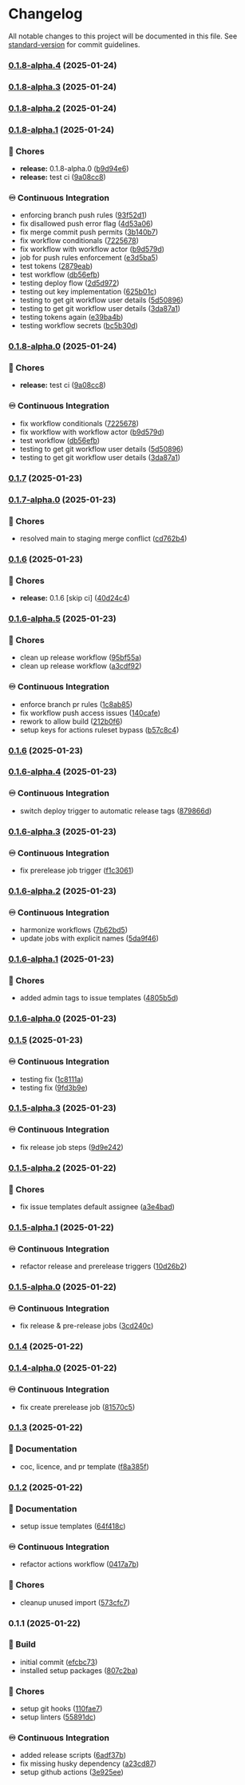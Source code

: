 # Changelog

All notable changes to this project will be documented in this file. See [standard-version](https://github.com/conventional-changelog/standard-version) for commit guidelines.

### [0.1.8-alpha.4](https://github.com/liviasoft/logistics-admin/compare/v0.1.8-alpha.3...v0.1.8-alpha.4) (2025-01-24)

### [0.1.8-alpha.3](https://github.com/liviasoft/logistics-admin/compare/v0.1.8-alpha.2...v0.1.8-alpha.3) (2025-01-24)

### [0.1.8-alpha.2](https://github.com/liviasoft/logistics-admin/compare/v0.1.8-alpha.1...v0.1.8-alpha.2) (2025-01-24)

### [0.1.8-alpha.1](https://github.com/liviasoft/logistics-admin/compare/v0.1.7...v0.1.8-alpha.1) (2025-01-24)


### 🚚 Chores

* **release:** 0.1.8-alpha.0 ([b9d94e6](https://github.com/liviasoft/logistics-admin/commits/b9d94e627966f7f400ff6f9b14ca50f9c4d266a0))
* **release:** test ci ([9a08cc8](https://github.com/liviasoft/logistics-admin/commits/9a08cc89591656b8e7b4c9b56bb38d5411b9fd5c))


### ♾️ Continuous Integration

* enforcing branch push rules ([93f52d1](https://github.com/liviasoft/logistics-admin/commits/93f52d11fab4d381d7c94d55ab3dedf204d2c331))
* fix disallowed push error flag ([4d53a06](https://github.com/liviasoft/logistics-admin/commits/4d53a06ab670d0ea63ad9750da318c04e7ae1663))
* fix merge commit push permits ([3b140b7](https://github.com/liviasoft/logistics-admin/commits/3b140b7d53e960f6b6c860d6fcb0d08cb366251e))
* fix workflow conditionals ([7225678](https://github.com/liviasoft/logistics-admin/commits/7225678bfdc42237699ea780876ce16ec80f9356))
* fix workflow with workflow actor ([b9d579d](https://github.com/liviasoft/logistics-admin/commits/b9d579d4b2b69de223ee8888714a89e4ba020174))
* job for push rules enforcement ([e3d5ba5](https://github.com/liviasoft/logistics-admin/commits/e3d5ba5a68bee9121f16963a8e96aa8119883088))
* test tokens ([2879eab](https://github.com/liviasoft/logistics-admin/commits/2879eab814da3d4ec90bb53f8dc1a5194e994275))
* test workflow ([db56efb](https://github.com/liviasoft/logistics-admin/commits/db56efb958f299a3797c6afa26189827372e49b3))
* testing deploy flow ([2d5d972](https://github.com/liviasoft/logistics-admin/commits/2d5d972455faab68e3adb13faecd55b102a30bb1))
* testing out key implementation ([625b01c](https://github.com/liviasoft/logistics-admin/commits/625b01cdf42e46d47b2c869735e75c429c291d39))
* testing to get git workflow user details ([5d50896](https://github.com/liviasoft/logistics-admin/commits/5d50896ce896cc031c69416a77ae19a848e904bc))
* testing to get git workflow user details ([3da87a1](https://github.com/liviasoft/logistics-admin/commits/3da87a16ff1094269fccf506b096b4ee11523902))
* testing tokens again ([e39ba4b](https://github.com/liviasoft/logistics-admin/commits/e39ba4b5b18846ff3e590138f0215373f2dc1036))
* testing workflow secrets ([bc5b30d](https://github.com/liviasoft/logistics-admin/commits/bc5b30d04e91f3574e1ab1b6ffafd1c969a2ef95))

### [0.1.8-alpha.0](https://github.com/liviasoft/logistics-admin/compare/v0.1.7...v0.1.8-alpha.0) (2025-01-24)


### 🚚 Chores

* **release:** test ci ([9a08cc8](https://github.com/liviasoft/logistics-admin/commits/9a08cc89591656b8e7b4c9b56bb38d5411b9fd5c))


### ♾️ Continuous Integration

* fix workflow conditionals ([7225678](https://github.com/liviasoft/logistics-admin/commits/7225678bfdc42237699ea780876ce16ec80f9356))
* fix workflow with workflow actor ([b9d579d](https://github.com/liviasoft/logistics-admin/commits/b9d579d4b2b69de223ee8888714a89e4ba020174))
* test workflow ([db56efb](https://github.com/liviasoft/logistics-admin/commits/db56efb958f299a3797c6afa26189827372e49b3))
* testing to get git workflow user details ([5d50896](https://github.com/liviasoft/logistics-admin/commits/5d50896ce896cc031c69416a77ae19a848e904bc))
* testing to get git workflow user details ([3da87a1](https://github.com/liviasoft/logistics-admin/commits/3da87a16ff1094269fccf506b096b4ee11523902))

### [0.1.7](https://github.com/liviasoft/logistics-admin/compare/v0.1.7-alpha.0...v0.1.7) (2025-01-23)

### [0.1.7-alpha.0](https://github.com/liviasoft/logistics-admin/compare/v0.1.6-alpha.5...v0.1.7-alpha.0) (2025-01-23)


### 🚚 Chores

* resolved main to staging merge conflict ([cd762b4](https://github.com/liviasoft/logistics-admin/commits/cd762b496e39a1206845c2e2d75f9048c0146601))

### [0.1.6](https://github.com/liviasoft/logistics-admin/compare/v0.1.6-alpha.4...v0.1.6) (2025-01-23)


### 🚚 Chores

* **release:** 0.1.6 [skip ci] ([40d24c4](https://github.com/liviasoft/logistics-admin/commits/40d24c47a6c198deb49441280bcde7a5ec6d6212))

### [0.1.6-alpha.5](https://github.com/liviasoft/logistics-admin/compare/v0.1.6-alpha.4...v0.1.6-alpha.5) (2025-01-23)


### 🚚 Chores

* clean up release workflow ([95bf55a](https://github.com/liviasoft/logistics-admin/commits/95bf55a357b12089f404711c5761edfe74d0181d))
* clean up release workflow ([a3cdf92](https://github.com/liviasoft/logistics-admin/commits/a3cdf92d6db5c4c80f5fda610ad034a53cf3c18e))


### ♾️ Continuous Integration

* enforce branch pr rules ([1c8ab85](https://github.com/liviasoft/logistics-admin/commits/1c8ab8556c1e483f39e54013e00d00ac6924a518))
* fix workflow push access issues ([140cafe](https://github.com/liviasoft/logistics-admin/commits/140cafe4d7eeeb43df4cdf189d6b37f5e03fe398))
* rework to allow build ([212b0f6](https://github.com/liviasoft/logistics-admin/commits/212b0f65abe61573c80a3998c36915977adeb99f))
* setup keys for actions ruleset bypass ([b57c8c4](https://github.com/liviasoft/logistics-admin/commits/b57c8c4804283680a7c30c7efa0c57b4f66baf99))

### [0.1.6](https://github.com/liviasoft/logistics-admin/compare/v0.1.6-alpha.4...v0.1.6) (2025-01-23)

### [0.1.6-alpha.4](https://github.com/liviasoft/logistics-admin/compare/v0.1.6-alpha.3...v0.1.6-alpha.4) (2025-01-23)


### ♾️ Continuous Integration

* switch deploy trigger to automatic release tags ([879866d](https://github.com/liviasoft/logistics-admin/commits/879866d5e801bcfca9d0027f73f78e1ce618f65c))

### [0.1.6-alpha.3](https://github.com/liviasoft/logistics-admin/compare/v0.1.6-alpha.2...v0.1.6-alpha.3) (2025-01-23)


### ♾️ Continuous Integration

* fix prerelease job trigger ([f1c3061](https://github.com/liviasoft/logistics-admin/commits/f1c3061c8349478197d411e08b8769881d808cce))

### [0.1.6-alpha.2](https://github.com/liviasoft/logistics-admin/compare/v0.1.6-alpha.1...v0.1.6-alpha.2) (2025-01-23)


### ♾️ Continuous Integration

* harmonize workflows ([7b62bd5](https://github.com/liviasoft/logistics-admin/commits/7b62bd53e65117f4bdf309cc9565498581bc3b0d))
* update jobs with explicit names ([5da9f46](https://github.com/liviasoft/logistics-admin/commits/5da9f4602d58739d3adca5ef86ba7b2f87484f8e))

### [0.1.6-alpha.1](https://github.com/liviasoft/logistics-admin/compare/v0.1.6-alpha.0...v0.1.6-alpha.1) (2025-01-23)


### 🚚 Chores

* added admin tags to issue templates ([4805b5d](https://github.com/liviasoft/logistics-admin/commits/4805b5d50358347253bd95b3bd448ea5f79828d2))

### [0.1.6-alpha.0](https://github.com/liviasoft/logistics-admin/compare/v0.1.5...v0.1.6-alpha.0) (2025-01-23)

### [0.1.5](https://github.com/liviasoft/logistics-admin/compare/v0.1.5-alpha.3...v0.1.5) (2025-01-23)


### ♾️ Continuous Integration

* testing fix ([1c8111a](https://github.com/liviasoft/logistics-admin/commits/1c8111a5726272c4dd46ca1706080e66edfa80b5))
* testing fix ([9fd3b9e](https://github.com/liviasoft/logistics-admin/commits/9fd3b9eced852f84218748509acfc7928e6f30db))

### [0.1.5-alpha.3](https://github.com/liviasoft/logistics-admin/compare/v0.1.5-alpha.2...v0.1.5-alpha.3) (2025-01-23)


### ♾️ Continuous Integration

* fix release job steps ([9d9e242](https://github.com/liviasoft/logistics-admin/commits/9d9e2422090397fd0866406b0287ae90bf40b033))

### [0.1.5-alpha.2](https://github.com/liviasoft/logistics-admin/compare/v0.1.5-alpha.1...v0.1.5-alpha.2) (2025-01-22)


### 🚚 Chores

* fix issue templates default assignee ([a3e4bad](https://github.com/liviasoft/logistics-admin/commits/a3e4baddba770d7a10a8be79b4b8c20ff289da4e))

### [0.1.5-alpha.1](https://github.com/liviasoft/logistics-admin/compare/v0.1.5-alpha.0...v0.1.5-alpha.1) (2025-01-22)


### ♾️ Continuous Integration

* refactor release and prerelease triggers ([10d26b2](https://github.com/liviasoft/logistics-admin/commits/10d26b2540b06fbe89893446b8c1e9cbb4c435d4))

### [0.1.5-alpha.0](https://github.com/liviasoft/logistics-admin/compare/v0.1.4...v0.1.5-alpha.0) (2025-01-22)


### ♾️ Continuous Integration

* fix release & pre-release jobs ([3cd240c](https://github.com/liviasoft/logistics-admin/commits/3cd240c5e6a248265cd0550a96a8fa9a281acf72))

### [0.1.4](https://github.com/liviasoft/logistics-admin/compare/v0.1.4-alpha.0...v0.1.4) (2025-01-22)

### [0.1.4-alpha.0](https://github.com/liviasoft/logistics-admin/compare/v0.1.3...v0.1.4-alpha.0) (2025-01-22)


### ♾️ Continuous Integration

* fix create prerelease job ([81570c5](https://github.com/liviasoft/logistics-admin/commits/81570c531f6b41f54a9804c7ed6816af6d39db4c))

### [0.1.3](https://github.com/liviasoft/logistics-admin/compare/v0.1.2...v0.1.3) (2025-01-22)


### 📝 Documentation

* coc, licence, and pr template ([f8a385f](https://github.com/liviasoft/logistics-admin/commits/f8a385fbf81e6f655d3c116fdbb140f4d91b4e65))

### [0.1.2](https://github.com/liviasoft/logistics-admin/compare/v0.1.1...v0.1.2) (2025-01-22)


### 📝 Documentation

* setup issue templates ([64f418c](https://github.com/liviasoft/logistics-admin/commits/64f418ce439ce55ba2fe984a770a69c1bd22c16d))


### ♾️ Continuous Integration

* refactor actions workflow ([0417a7b](https://github.com/liviasoft/logistics-admin/commits/0417a7bcfba30200986a4caa2fda42d0b2ccf14e))


### 🚚 Chores

* cleanup unused import ([573cfc7](https://github.com/liviasoft/logistics-admin/commits/573cfc744b0ff0e1b24c2f4a4c2bc738bfac1111))

### 0.1.1 (2025-01-22)


### 🚧 Build

* initial commit ([efcbc73](https://github.com/liviasoft/logistics-admin/commits/efcbc731c17775a9bf1607c355200a7dd226707b))
* installed setup packages ([807c2ba](https://github.com/liviasoft/logistics-admin/commits/807c2ba9c1f3a63b3576ca7ff32d109f88124962))


### 🚚 Chores

* setup git hooks ([110fae7](https://github.com/liviasoft/logistics-admin/commits/110fae7d6b20dd9db9ab641d88380fcaf2482e9b))
* setup linters ([55891dc](https://github.com/liviasoft/logistics-admin/commits/55891dc263eafeecf782a499bc96b7b18a48d03e))


### ♾️ Continuous Integration

* added release scripts ([6adf37b](https://github.com/liviasoft/logistics-admin/commits/6adf37bf39f7c884bedf4c0cb422332dda23f6fa))
* fix missing husky dependency ([a23cd87](https://github.com/liviasoft/logistics-admin/commits/a23cd87fbe08642d0b752f5dbc74356bea35b9e2))
* setup github actions ([3e925ee](https://github.com/liviasoft/logistics-admin/commits/3e925ee8c70c339cda36b4d96e782d8cc9519ea5))

